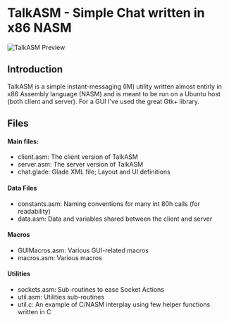 TalkASM - Simple Chat written in x86 NASM
============

![TalkASM Preview](https://raw2.github.com/OzTamir/TalkASM/master/demo.png)

## Introduction
TalkASM is a simple instant-messaging (IM) utility written almost entirly in x86 Assembly language (NASM) and is meant to be run on a Ubuntu host (both client and server). For a GUI I've used the great Gtk+ library.

## Files

#### Main files:
 - client.asm: The client version of TalkASM
 - server.asm: The server version of TalkASM
 - chat.glade: Glade XML file; Layout and UI definitions

#### Data Files
 - constants.asm: Naming conventions for many int 80h calls (for readability)
 - data.asm: Data and variables shared between the client and server

#### Macros
 - GUIMacros.asm: Various GUI-related macros
 - macros.asm: Various macros

#### Utilities
 - sockets.asm: Sub-routines to ease Socket Actions
 - util.asm: Utilities sub-routines
 - util.c: An example of C/NASM interplay using few helper functions written in C
